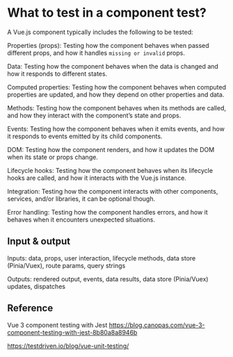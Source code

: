 # What to test in a component test?

A Vue.js component typically includes the following to be tested:

Properties (props): Testing how the component behaves when passed different props, and how it handles `missing or invalid` props.

Data: Testing how the component behaves when the data is changed and how it responds to different states.

Computed properties: Testing how the component behaves when computed properties are updated, and how they depend on other properties and data.

Methods: Testing how the component behaves when its methods are called, and how they interact with the component’s state and props.

Events: Testing how the component behaves when it emits events, and how it responds to events emitted by its child components.

DOM: Testing how the component renders, and how it updates the DOM when its state or props change.

Lifecycle hooks: Testing how the component behaves when its lifecycle hooks are called, and how it interacts with the Vue.js instance.

Integration: Testing how the component interacts with other components, services, and/or libraries, it can be optional though.

Error handling: Testing how the component handles errors, and how it behaves when it encounters unexpected situations.

## Input & output

Inputs: data, props, user interaction, lifecycle methods, data store (Pinia/Vuex), route params, query strings

Outputs: rendered output, events, data results, data store (Pinia/Vuex) updates, dispatches

## Reference

Vue 3 component testing with Jest
https://blog.canopas.com/vue-3-component-testing-with-jest-8b80a8a8946b

https://testdriven.io/blog/vue-unit-testing/